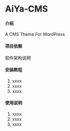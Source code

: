 # AiYa-CMS

#### 介绍
A CMS Theme For WordPress

#### 项目依赖
软件架构说明


#### 安装教程

1.  xxxx
2.  xxxx
3.  xxxx

#### 使用说明

1.  xxxx
2.  xxxx
3.  xxxx


